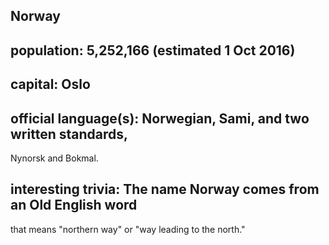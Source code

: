 ## Norway
## population: 5,252,166 (estimated 1 Oct 2016)


## capital: Oslo

 
## official language(s): Norwegian, Sami, and two written standards, 
Nynorsk and Bokmal.


## interesting trivia: The name Norway comes from an Old English word 
that means "northern way" or "way leading to the north."



